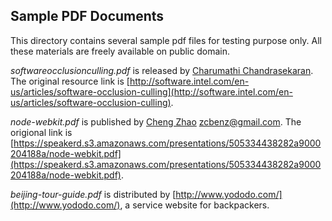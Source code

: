 Sample PDF Documents
--------------------

This directory contains several sample pdf files for testing purpose only. All these materials are freely available on public domain.

_softwareocclusionculling.pdf_ is released by [Charumathi Chandrasekaran](http://software.intel.com/en-us/user/213233). The original resource link is [http://software.intel.com/en-us/articles/software-occlusion-culling](http://software.intel.com/en-us/articles/software-occlusion-culling).

_node-webkit.pdf_ is published by [Cheng Zhao](https://github.com/zcbenz) <zcbenz@gmail.com>. The origional link is [https://speakerd.s3.amazonaws.com/presentations/505334438282a9000204188a/node-webkit.pdf](https://speakerd.s3.amazonaws.com/presentations/505334438282a9000204188a/node-webkit.pdf).

_beijing-tour-guide.pdf_ is distributed by [http://www.yododo.com/](http://www.yododo.com/), a service website for backpackers.